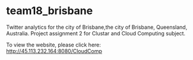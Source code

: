# team18_brisbane
Twitter analytics for the city of Brisbane,the city of Brisbane, Queensland, Australia.
Project assignment 2 for Clustar and Cloud Computing subject.

To view the website, please click here: http://45.113.232.164:8080/CloudComp

